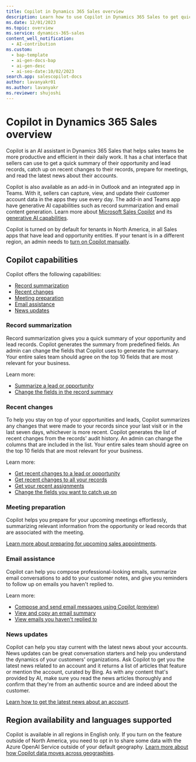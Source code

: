 ```yaml
---
title: Copilot in Dynamics 365 Sales overview
description: Learn how to use Copilot in Dynamics 365 Sales to get quick summaries of opportunities and leads, prepare for meetings, compose emails, and stay up-to-date with news.
ms.date: 12/01/2023
ms.topic: overview
ms.service: dynamics-365-sales
content_well_notification:
  - AI-contribution
ms.custom:
  - bap-template
  - ai-gen-docs-bap
  - ai-gen-desc
  - ai-seo-date:10/02/2023
search.app: salescopilot-docs
author: lavanyakr01
ms.author: lavanyakr
ms.reviewer: shujoshi
---
```


# Copilot in Dynamics 365 Sales overview

Copilot is an AI assistant in Dynamics 365 Sales that helps sales teams be more productive and efficient in their daily work. It has a chat interface that sellers can use to get a quick summary of their opportunity and lead records, catch up on recent changes to their records, prepare for meetings, and read the latest news about their accounts.

Copilot is also available as an add-in in Outlook and an integrated app in Teams. With it, sellers can capture, view, and update their customer account data in the apps they use every day. The add-in and Teams app have generative AI capabilities such as record summarization and email content generation. Learn more about [Microsoft Sales Copilot](/microsoft-sales-copilot/introduction) and its [generative AI capabilities](/microsoft-sales-copilot/ai-sales-copilot).

Copilot is turned on by default for tenants in North America, in all Sales apps that have lead and opportunity entities. If your tenant is in a different region, an admin needs to [turn on Copilot manually](enable-setup-copilot.md).


## Copilot capabilities

Copilot offers the following capabilities:

- [Record summarization](#record-summarization)
- [Recent changes](#recent-changes)
- [Meeting preparation](#meeting-preparation)
- [Email assistance](#email-assistance)
- [News updates](#news-updates)

### Record summarization

Record summarization gives you a quick summary of your opportunity and lead records. Copilot generates the summary from predefined fields. An admin can change the fields that Copilot uses to generate the summary. Your entire sales team should agree on the top 10 fields that are most relevant for your business.

Learn more:

- [Summarize a lead or opportunity](copilot-get-information.md#summarize-a-lead-or-opportunity)
- [Change the fields in the record summary](configure-sales-copilot.md#configure-record-summary-and-catch-up-fields)

### Recent changes

To help you stay on top of your opportunities and leads, Copilot summarizes any changes that were made to your records since your last visit or in the last seven days, whichever is more recent. Copilot generates the list of recent changes from the records' audit history. An admin can change the columns that are included in the list. Your entire sales team should agree on the top 10 fields that are most relevant for your business.

Learn more:

- [Get recent changes to a lead or opportunity](copilot-ask-questions.md#get-recent-changes-to-a-lead-or-opportunity)
- [Get recent changes to all your records](copilot-ask-questions.md#whats-new-with-my-sales-records)
- [Get your recent assignments](copilot-ask-questions.md#whats-newly-assigned-to-me)
- [Change the fields you want to catch up on](configure-sales-copilot.md#configure-record-summary-and-catch-up-fields)

### Meeting preparation

Copilot helps you prepare for your upcoming meetings effortlessly, summarizing relevant information from the opportunity or lead records that are associated with the meeting.

[Learn more about preparing for upcoming sales appointments](copilot-stay-ahead.md#prepare-for-upcoming-sales-appointments).

### Email assistance

Copilot can help you compose professional-looking emails, summarize email conversations to add to your customer notes, and give you reminders to follow up on emails you haven't replied to.

Learn more:

- [Compose and send email messages using Copilot (preview)](compose-send-email-copilot.md)  
- [View and copy an email summary](view-copy-email-summary.md)  
- [View emails you haven't replied to](copilot-stay-ahead.md#show-emails-you-havent-replied-to)

### News updates

Copilot can help you stay current with the latest news about your accounts. News updates can be great conversation starters and help you understand the dynamics of your customers' organizations. Ask Copilot to get you the latest news related to an account and it returns a list of articles that feature or mention the account, curated by Bing. As with any content that's provided by AI, make sure you read the news articles thoroughly and confirm that they're from an authentic source and are indeed about the customer.

[Learn how to get the latest news about an account](copilot-get-information.md#show-the-latest-news-about-an-account).

## Region availability and languages supported

Copilot is available in all regions in English only. If you turn on the feature outside of North America, you need to opt in to share some data with the Azure OpenAI Service outside of your default geography. [Learn more about how Copilot data moves across geographies](./sales-copilot-data-movement.md).
